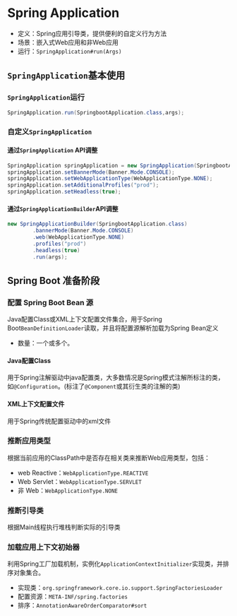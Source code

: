 # Spring Application

* 定义：Spring应用引导类，提供便利的自定义行为方法
* 场景：嵌入式Web应用和非Web应用
* 运行：`SpringApplication#run(Args)`

## `SpringApplication`基本使用

### `SpringApplication`运行

```java
SpringApplication.run(SpringbootApplication.class,args);
```

### 自定义`SpringApplication`

#### 通过`SpringApplication` API调整

```java
SpringApplication springApplication = new SpringApplication(SpringbootApplication.class);
springApplication.setBannerMode(Banner.Mode.CONSOLE);
springApplication.setWebApplicationType(WebApplicationType.NONE);
springApplication.setAdditionalProfiles("prod");
springApplication.setHeadless(true);
```

#### 通过`SpringApplicationBuilder`API调整

```java
new SpringApplicationBuilder(SpringbootApplication.class)
        .bannerMode(Banner.Mode.CONSOLE)
        .web(WebApplicationType.NONE)
        .profiles("prod")
        .headless(true)
        .run(args);
```

## Spring Boot 准备阶段

### 配置 Spring Boot Bean 源

Java配置Class或XML上下文配置文件集合，用于Spring Boot`BeanDefinitionLoader`读取，并且将配置源解析加载为Spring Bean定义

* 数量：一个或多个。

#### Java配置Class

用于Spring注解驱动中java配置类，大多数情况是Spring模式注解所标注的类，如`@Configuration`。(标注了`@Component`或其衍生类的注解的类)

#### XML上下文配置文件

用于Spring传统配置驱动中的xml文件

### 推断应用类型

根据当前应用的ClassPath中是否存在相关类来推断Web应用类型，包括：

* web Reactive：`WebApplicationType.REACTIVE`
* Web Servlet：`WebApplicationType.SERVLET`
* 非 Web：`WebApplicationType.NONE`

### 推断引导类

根据Main线程执行堆栈判断实际的引导类

### 加载应用上下文初始器

利用Spring工厂加载机制，实例化`ApplicationContextInitializer`实现类，并排序对象集合。

* 实现类：`org.springframework.core.io.support.SpringFactoriesLoader`
* 配置资源：`META-INF/spring.factories`
* 排序：`AnnotationAwareOrderComparator#sort`

